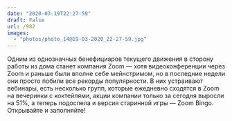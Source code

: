 ```yaml
---
date: "2020-03-19T22:27:59"
draft: False
url: /982
images:
  - "photos/photo_14@19-03-2020_22-27-59.jpg"
---
```


Одним из однозначных бенефициаров текущего движения в сторону работы из дома станет компания Zoom — хотя видеоконференции через Zoom и раньше были вполне себе мейнстримом, но в последние недели они просто побили все рекорды популярности. В них устраивают вебинары, есть несколько групп, которые ежедневно сходятся в Zoom на вечеринки с коктейлями, акции компании только за сегодня выросли на 51%, а теперь подоспела и версия старинной игры — Zoom Bingo. Открывайте и заполняйте!
